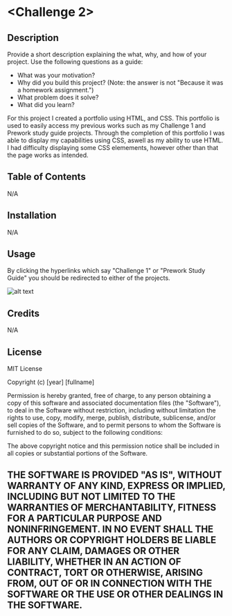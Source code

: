 # <Challenge 2>

## Description

Provide a short description explaining the what, why, and how of your project. Use the following questions as a guide:

- What was your motivation?
- Why did you build this project? (Note: the answer is not "Because it was a homework assignment.")
- What problem does it solve?
- What did you learn?

For this project I created a portfolio using HTML, and CSS. This portfolio is used to easily access my previous works such as my Challenge 1 and Prework study guide projects. Through the completion of this portfolio I was able to display my capabilities using CSS, aswell as my ability to use HTML. I had difficulty displaying some CSS elemements, however other than that the page works as intended.

## Table of Contents

N/A

## Installation

N/A

## Usage

By clicking the hyperlinks which say "Challenge 1" or "Prework Study Guide" you should be redirected to either of the projects.

![alt text](../assets/images/Usage.jpg)

## Credits

N/A

## License

MIT License

Copyright (c) [year] [fullname]

Permission is hereby granted, free of charge, to any person obtaining a copy
of this software and associated documentation files (the "Software"), to deal
in the Software without restriction, including without limitation the rights
to use, copy, modify, merge, publish, distribute, sublicense, and/or sell
copies of the Software, and to permit persons to whom the Software is
furnished to do so, subject to the following conditions:

The above copyright notice and this permission notice shall be included in all
copies or substantial portions of the Software.

THE SOFTWARE IS PROVIDED "AS IS", WITHOUT WARRANTY OF ANY KIND, EXPRESS OR
IMPLIED, INCLUDING BUT NOT LIMITED TO THE WARRANTIES OF MERCHANTABILITY,
FITNESS FOR A PARTICULAR PURPOSE AND NONINFRINGEMENT. IN NO EVENT SHALL THE
AUTHORS OR COPYRIGHT HOLDERS BE LIABLE FOR ANY CLAIM, DAMAGES OR OTHER
LIABILITY, WHETHER IN AN ACTION OF CONTRACT, TORT OR OTHERWISE, ARISING FROM,
OUT OF OR IN CONNECTION WITH THE SOFTWARE OR THE USE OR OTHER DEALINGS IN THE
SOFTWARE.
---